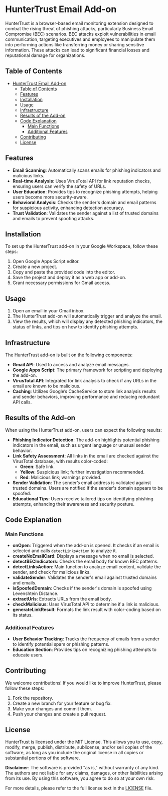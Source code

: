 # HunterTrust Email Add-on

HunterTrust is a browser-based email monitoring extension designed to combat the rising threat of phishing attacks, particularly Business Email Compromise (BEC) scenarios. BEC attacks exploit vulnerabilities in email communication, targeting executives and employees to manipulate them into performing actions like transferring money or sharing sensitive information. These attacks can lead to significant financial losses and reputational damage for organizations.


## Table of Contents

- [HunterTrust Email Add-on](#huntertrust-email-add-on)
  - [Table of Contents](#table-of-contents)
  - [Features](#features)
  - [Installation](#installation)
  - [Usage](#usage)
  - [Infrastructure](#infrastructure)
  - [Results of the Add-on](#results-of-the-add-on)
  - [Code Explanation](#code-explanation)
    - [Main Functions](#main-functions)
    - [Additional Features](#additional-features)
  - [Contributing](#contributing)
  - [License](#license)

## Features

- **Email Scanning**: Automatically scans emails for phishing indicators and malicious links.
- **Real-time Analysis**: Uses VirusTotal API for link reputation checks, ensuring users can verify the safety of URLs.
- **User Education**: Provides tips to recognize phishing attempts, helping users become more security-aware.
- **Behavioral Analysis**: Checks the sender's domain and email patterns for suspicious activity, enhancing detection accuracy.
- **Trust Validation**: Validates the sender against a list of trusted domains and emails to prevent spoofing attacks.

## Installation

To set up the HunterTrust add-on in your Google Workspace, follow these steps:

1. Open Google Apps Script editor.
2. Create a new project.
3. Copy and paste the provided code into the editor.
4. Save the project and deploy it as a web app or add-on.
5. Grant necessary permissions for Gmail access.

## Usage

1. Open an email in your Gmail inbox.
2. The HunterTrust add-on will automatically trigger and analyze the email.
3. View the results, which will display any detected phishing indicators, the status of links, and tips on how to identify phishing attempts.

## Infrastructure

The HunterTrust add-on is built on the following components:

- **Gmail API**: Used to access and analyze email messages.
- **Google Apps Script**: The primary framework for scripting and deploying the add-on.
- **VirusTotal API**: Integrated for link analysis to check if any URLs in the email are known to be malicious.
- **Caching**: Utilizes Google’s CacheService to store link analysis results and sender behaviors, improving performance and reducing redundant API calls.

## Results of the Add-on

When using the HunterTrust add-on, users can expect the following results:

- **Phishing Indicator Detection**: The add-on highlights potential phishing indicators in the email, such as urgent language or unusual sender behavior.
- **Link Safety Assessment**: All links in the email are checked against the VirusTotal database, with results color-coded:
  - **Green**: Safe link.
  - **Yellow**: Suspicious link; further investigation recommended.
  - **Red**: Malicious link; warnings provided.
- **Sender Validation**: The sender’s email address is validated against trusted domains. Users are notified if the sender's domain appears to be spoofed.
- **Educational Tips**: Users receive tailored tips on identifying phishing attempts, enhancing their awareness and security posture.

## Code Explanation

### Main Functions

- **onOpen**: Triggered when the add-on is opened. It checks if an email is selected and calls `detectLinksAction` to analyze it.
- **createNoEmailCard**: Displays a message when no email is selected.
- **detectBECIndicators**: Checks the email body for known BEC patterns.
- **detectLinksAction**: Main function to analyze email content, validate the sender, and check for malicious links.
- **validateSender**: Validates the sender's email against trusted domains and emails.
- **isSpoofedDomain**: Checks if the sender's domain is spoofed using Levenshtein Distance.
- **extractUrls**: Extracts URLs from the email body.
- **checkMalicious**: Uses VirusTotal API to determine if a link is malicious.
- **generateLinkResult**: Formats the link result with color-coding based on its status.

### Additional Features

- **User Behavior Tracking**: Tracks the frequency of emails from a sender to identify potential spam or phishing patterns.
- **Education Section**: Provides tips on recognizing phishing attempts to educate users.

## Contributing

We welcome contributions! If you would like to improve HunterTrust, please follow these steps:

1. Fork the repository.
2. Create a new branch for your feature or bug fix.
3. Make your changes and commit them.
4. Push your changes and create a pull request.

## License

HunterTrust is licensed under the MIT License. This allows you to use, copy, modify, merge, publish, distribute, sublicense, and/or sell copies of the software, as long as you include the original license in all copies or substantial portions of the software.

**Disclaimer**: The software is provided "as is," without warranty of any kind. The authors are not liable for any claims, damages, or other liabilities arising from its use. By using this software, you agree to do so at your own risk.

For more details, please refer to the full license text in the [LICENSE](LICENSE) file.

